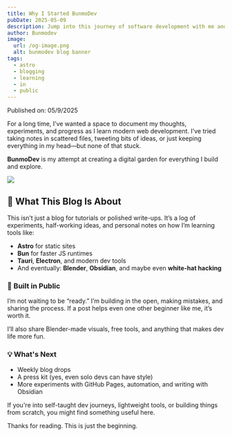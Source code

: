 ```yaml
---
title: Why I Started BunmoDev
pubDate: 2025-05-09
description: Jump into this journey of software development with me and learn your next coding skills
author: Bunmodev
image:
  url: /og-image.png
  alt: bunmodev blog banner
tags:
  - astro
  - blogging
  - learning
  - in
  - public
---
```

Published on: 05/9/2025

For a long time, I’ve wanted a space to document my thoughts, experiments, and progress as I learn modern web development. I’ve tried taking notes in scattered files, tweeting bits of ideas, or just keeping everything in my head—but none of that stuck.

**BunmoDev** is my attempt at creating a digital garden for everything I build and explore.


![](/og-image.png)

## 🧠 What This Blog Is About

This isn’t just a blog for tutorials or polished write-ups. It’s a log of experiments, half-working ideas, and personal notes on how I’m learning tools like:

- **Astro** for static sites
- **Bun** for faster JS runtimes
- **Tauri**, **Electron**, and modern dev tools
- And eventually: **Blender**, **Obsidian**, and maybe even **white-hat hacking**

### 🚧 Built in Public

I’m not waiting to be “ready.” I’m building in the open, making mistakes, and sharing the process. If a post helps even one other beginner like me, it’s worth it.

I’ll also share Blender-made visuals, free tools, and anything that makes dev life more fun.

### 💡 What's Next

- Weekly blog drops
- A press kit (yes, even solo devs can have style)
- More experiments with GitHub Pages, automation, and writing with Obsidian

If you're into self-taught dev journeys, lightweight tools, or building things from scratch, you might find something useful here.

Thanks for reading. This is just the beginning.
